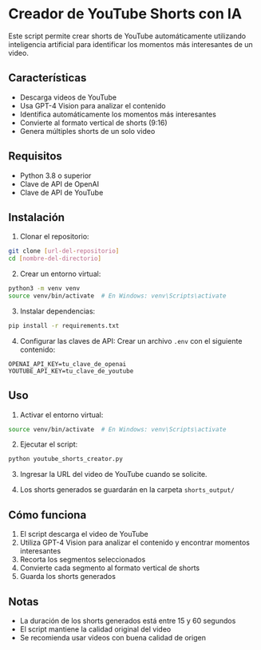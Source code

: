 # Creador de YouTube Shorts con IA

Este script permite crear shorts de YouTube automáticamente utilizando inteligencia artificial para identificar los momentos más interesantes de un video.

## Características

- Descarga videos de YouTube
- Usa GPT-4 Vision para analizar el contenido
- Identifica automáticamente los momentos más interesantes
- Convierte al formato vertical de shorts (9:16)
- Genera múltiples shorts de un solo video

## Requisitos

- Python 3.8 o superior
- Clave de API de OpenAI
- Clave de API de YouTube

## Instalación

1. Clonar el repositorio:
```bash
git clone [url-del-repositorio]
cd [nombre-del-directorio]
```

2. Crear un entorno virtual:
```bash
python3 -m venv venv
source venv/bin/activate  # En Windows: venv\Scripts\activate
```

3. Instalar dependencias:
```bash
pip install -r requirements.txt
```

4. Configurar las claves de API:
Crear un archivo `.env` con el siguiente contenido:
```
OPENAI_API_KEY=tu_clave_de_openai
YOUTUBE_API_KEY=tu_clave_de_youtube
```

## Uso

1. Activar el entorno virtual:
```bash
source venv/bin/activate  # En Windows: venv\Scripts\activate
```

2. Ejecutar el script:
```bash
python youtube_shorts_creator.py
```

3. Ingresar la URL del video de YouTube cuando se solicite.

4. Los shorts generados se guardarán en la carpeta `shorts_output/`

## Cómo funciona

1. El script descarga el video de YouTube
2. Utiliza GPT-4 Vision para analizar el contenido y encontrar momentos interesantes
3. Recorta los segmentos seleccionados
4. Convierte cada segmento al formato vertical de shorts
5. Guarda los shorts generados

## Notas

- La duración de los shorts generados está entre 15 y 60 segundos
- El script mantiene la calidad original del video
- Se recomienda usar videos con buena calidad de origen 